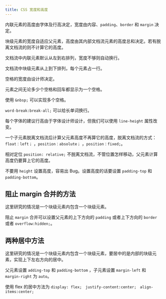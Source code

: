 ```yaml
---
title: CSS 宽度和高度
---
```


内联元素的高度由字体及行高决定，宽度由内容、`padding`、`border` 和 `margin` 决定。

块级元素的宽度自适应父元素，高度由其内部文档流元素的高度总和决定。若有脱离文档流的则不计算它的高度。

文档流中内联元素默认从左到右排列，宽度不够则自动换行。

文档流中块级元素从上到下排列，每个元素占一行。

空格的宽度由设计师决定。

元素之间无论多少个空格和回车都显示为一个空格。

使用 `&nbsp;` 可以实现多个空格。

`word-break:break-all;` 可以给长单词换行。

每个字体的建议行高由于字体设计师设计，但我们可以使用 `line-height` 属性改变。

一个子元素脱离文档流后计算父元素高度不再算它的高度，脱离文档流的方式：`float：left；` ，`position：absolute；` ，`position：fixed;`。

相对定位 `position: relative;` 不脱离文档流，不管位置怎样移动，父元素计算高度仍要算上它的高度。

不要用 `height` 设置高度，容易出 Bug。设置高度的话要设置 `padding-top` 和 `padding-bottom`。

## 阻止 margin 合并的方法

这里研究的情况是一个块级元素内包含一个块级元素。

阻止 `margin` 合并可以设置父元素的上下方向的 `padding` 或者上下方向的 `border`  或者 `overflow:hidden;`。

## 两种居中方法

这里研究的情况是一个块级元素内包含一个块级元素，要居中的是内部的块级元素，实现上下左右方向的居中。

父元素设置 `adding-top` 和 `padding-bottom` ，子元素设置 `margin-left` 和 `margin-right` 为 `auto`。

使用 flex 的居中方法为 `display: flex;　justify-content:center;　align-items:center;`